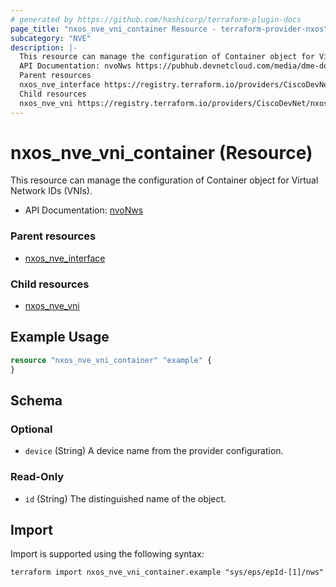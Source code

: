 ```yaml
---
# generated by https://github.com/hashicorp/terraform-plugin-docs
page_title: "nxos_nve_vni_container Resource - terraform-provider-nxos"
subcategory: "NVE"
description: |-
  This resource can manage the configuration of Container object for Virtual Network IDs (VNIs).
  API Documentation: nvoNws https://pubhub.devnetcloud.com/media/dme-docs-10-2-2/docs/Network%20Virtualization/nvo:Nws/
  Parent resources
  nxos_nve_interface https://registry.terraform.io/providers/CiscoDevNet/nxos/latest/docs/resources/nve_interface
  Child resources
  nxos_nve_vni https://registry.terraform.io/providers/CiscoDevNet/nxos/latest/docs/resources/nve_vni
---
```


# nxos_nve_vni_container (Resource)

This resource can manage the configuration of Container object for Virtual Network IDs (VNIs).

- API Documentation: [nvoNws](https://pubhub.devnetcloud.com/media/dme-docs-10-2-2/docs/Network%20Virtualization/nvo:Nws/)

### Parent resources

- [nxos_nve_interface](https://registry.terraform.io/providers/CiscoDevNet/nxos/latest/docs/resources/nve_interface)

### Child resources

- [nxos_nve_vni](https://registry.terraform.io/providers/CiscoDevNet/nxos/latest/docs/resources/nve_vni)

## Example Usage

```terraform
resource "nxos_nve_vni_container" "example" {
}
```

<!-- schema generated by tfplugindocs -->
## Schema

### Optional

- `device` (String) A device name from the provider configuration.

### Read-Only

- `id` (String) The distinguished name of the object.

## Import

Import is supported using the following syntax:

```shell
terraform import nxos_nve_vni_container.example "sys/eps/epId-[1]/nws"
```
